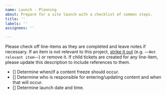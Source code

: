 ```yaml
---
name: Launch - Planning
about: Prepare for a site launch with a checklist of common steps.
title: ''
labels: ''
assignees: ''

---
```


Please check off line-items as they are completed and leave notes if necessary.
If an item is not relevant to this project, [strike it out](https://docs.github.com/en/github/writing-on-github/basic-writing-and-formatting-syntax#styling-text)
(e.g. `~~Not relevant item~~`) or remove it. If child tickets are created for
any line-item, please update this description to include references to them.

- [] Determine when/if a content freeze should occur.
- [] Determine who is responsible for entering/updating content and when that will occur.
- [] Determine launch date and time.

